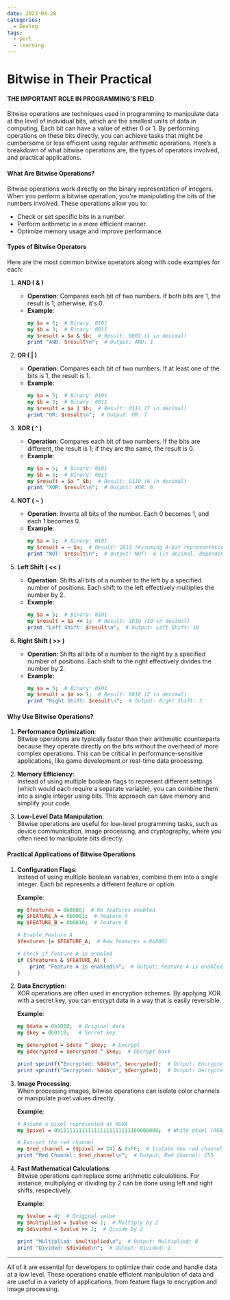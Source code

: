 ```yaml
---
date: 2023-04-28
categories:
  - Devlog
tags:
  - perl
  - learning
---
```


# Bitwise in Their Practical
#### THE IMPORTANT ROLE IN PROGRAMMING'S FIELD

Bitwise operations are techniques used in programming to manipulate data at the level of individual bits, which are the smallest units of data in computing, Each bit can have a value of either 0 or 1.<!-- more --> By performing operations on these bits directly, you can achieve tasks that might be cumbersome or less efficient using regular arithmetic operations. Here’s a breakdown of what bitwise operations are, the types of operators involved, and practical applications.

#### What Are Bitwise Operations?

Bitwise operations work directly on the binary representation of integers. When you perform a bitwise operation, you're manipulating the bits of the numbers involved. These operations allow you to:

- Check or set specific bits in a number.
- Perform arithmetic in a more efficient manner.
- Optimize memory usage and improve performance.

#### Types of Bitwise Operators

Here are the most common bitwise operators along with code examples for each:

1. **AND ( & )**  
   - **Operation**: Compares each bit of two numbers. If both bits are 1, the result is 1; otherwise, it's 0.
   - **Example**:  
     ```perl linenums="1"
     my $a = 5;  # Binary: 0101
     my $b = 3;  # Binary: 0011
     my $result = $a & $b;  # Result: 0001 (1 in decimal)
     print "AND: $result\n";  # Output: AND: 1
     ```

2. **OR ( | )**  
   - **Operation**: Compares each bit of two numbers. If at least one of the bits is 1, the result is 1.
   - **Example**:  
     ```perl linenums="1"
     my $a = 5;  # Binary: 0101
     my $b = 3;  # Binary: 0011
     my $result = $a | $b;  # Result: 0111 (7 in decimal)
     print "OR: $result\n";  # Output: OR: 7
     ```

3. **XOR ( ^ )**  
   - **Operation**: Compares each bit of two numbers. If the bits are different, the result is 1; if they are the same, the result is 0.
   - **Example**:  
     ```perl linenums="1"
     my $a = 5;  # Binary: 0101
     my $b = 3;  # Binary: 0011
     my $result = $a ^ $b;  # Result: 0110 (6 in decimal)
     print "XOR: $result\n";  # Output: XOR: 6
     ```

4. **NOT ( ~ )**  
   - **Operation**: Inverts all bits of the number. Each 0 becomes 1, and each 1 becomes 0.
   - **Example**:  
     ```perl linenums="1"
     my $a = 5;  # Binary: 0101
     my $result = ~ $a;  # Result: 1010 (Assuming 4-bit representation, may vary based on language)
     print "NOT: $result\n";  # Output: NOT: -6 (in decimal, depending on signed integer representation)
     ```

5. **Left Shift ( << )**  
   - **Operation**: Shifts all bits of a number to the left by a specified number of positions. Each shift to the left effectively multiplies the number by 2.
   - **Example**:  
     ```perl linenums="1"
     my $a = 5;  # Binary: 0101
     my $result = $a << 1;  # Result: 1010 (10 in decimal)
     print "Left Shift: $result\n";  # Output: Left Shift: 10
     ```

6. **Right Shift ( >> )**  
   - **Operation**: Shifts all bits of a number to the right by a specified number of positions. Each shift to the right effectively divides the number by 2.
   - **Example**:  
     ```perl linenums="1"
     my $a = 5;  # Binary: 0101
     my $result = $a >> 1;  # Result: 0010 (2 in decimal)
     print "Right Shift: $result\n";  # Output: Right Shift: 2
     ```

#### Why Use Bitwise Operations?

1. **Performance Optimization**:  
   Bitwise operations are typically faster than their arithmetic counterparts because they operate directly on the bits without the overhead of more complex operations. This can be critical in performance-sensitive applications, like game development or real-time data processing.

2. **Memory Efficiency**:  
   Instead of using multiple boolean flags to represent different settings (which would each require a separate variable), you can combine them into a single integer using bits. This approach can save memory and simplify your code.

3. **Low-Level Data Manipulation**:  
   Bitwise operations are useful for low-level programming tasks, such as device communication, image processing, and cryptography, where you often need to manipulate bits directly.

#### Practical Applications of Bitwise Operations

1. **Configuration Flags**:  
   Instead of using multiple boolean variables, combine them into a single integer. Each bit represents a different feature or option.

   **Example**:  
   ```perl linenums="1"
   my $features = 0b0000;  # No features enabled
   my $FEATURE_A = 0b0001;  # Feature A
   my $FEATURE_B = 0b0010;  # Feature B
   
   # Enable Feature A
   $features |= $FEATURE_A;  # Now features = 0b0001
   
   # Check if Feature A is enabled
   if ($features & $FEATURE_A) {
       print "Feature A is enabled\n";  # Output: Feature A is enabled
   }
   ```

2. **Data Encryption**:  
   XOR operations are often used in encryption schemes. By applying XOR with a secret key, you can encrypt data in a way that is easily reversible.

   **Example**:  
   ```perl linenums="1"
   my $data = 0b1010;  # Original data
   my $key = 0b0110;   # Secret key

   my $encrypted = $data ^ $key;  # Encrypt
   my $decrypted = $encrypted ^ $key;  # Decrypt back

   print sprintf("Encrypted: %04b\n", $encrypted);  # Output: Encrypted: 1100
   print sprintf("Decrypted: %04b\n", $decrypted);  # Output: Decrypted: 1010
   ```

3. **Image Processing**:  
   When processing images, bitwise operations can isolate color channels or manipulate pixel values directly.

   **Example**:  
   ```perl linenums="1"
   # Assume a pixel represented as RGBA
   my $pixel = 0b11111111111111111111111100000000;  # White pixel (RGBA)
   
   # Extract the red channel
   my $red_channel = ($pixel >> 24) & 0xFF;  # Isolate the red channel
   print "Red Channel: $red_channel\n";  # Output: Red Channel: 255
   ```

4. **Fast Mathematical Calculations**:  
   Bitwise operations can replace some arithmetic calculations. For instance, multiplying or dividing by 2 can be done using left and right shifts, respectively.

   **Example**:  
   ```perl linenums="1"
   my $value = 4;  # Original value
   my $multiplied = $value << 1;  # Multiply by 2
   my $divided = $value >> 1;  # Divide by 2

   print "Multiplied: $multiplied\n";  # Output: Multiplied: 8
   print "Divided: $divided\n";  # Output: Divided: 2
   ```
   
---
All of it are essential for developers to optimize their code and handle data at a low level. These operations enable efficient manipulation of data and are useful in a variety of applications, from feature flags to encryption and image processing.
